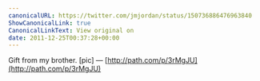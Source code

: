 ```yaml
---
canonicalURL: https://twitter.com/jmjordan/status/150736886476963840
ShowCanonicalLink: true
CanonicalLinkText: View original on
date: 2011-12-25T00:37:28+00:00
---
```

Gift from my brother. [pic] — [http://path.com/p/3rMgJU](http://path.com/p/3rMgJU)